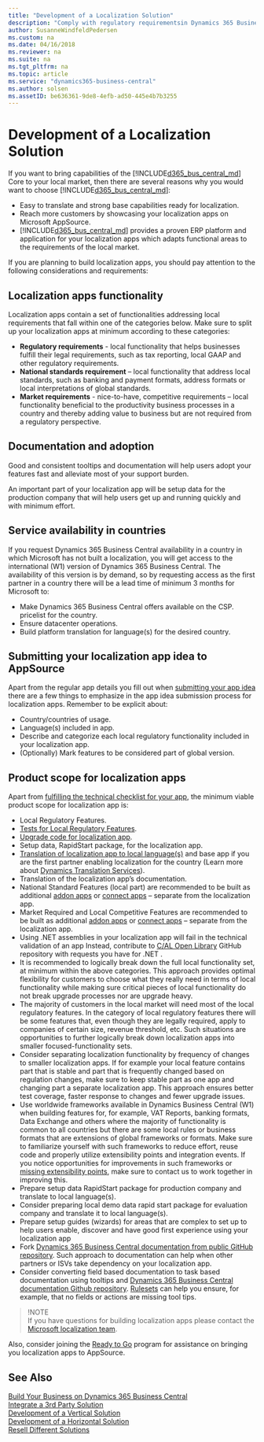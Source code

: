 ```yaml
---
title: "Development of a Localization Solution"
description: "Comply with regulatory requirementsin Dynamics 365 Business Central."
author: SusanneWindfeldPedersen
ms.custom: na
ms.date: 04/16/2018
ms.reviewer: na
ms.suite: na
ms.tgt_pltfrm: na
ms.topic: article
ms.service: "dynamics365-business-central"
ms.author: solsen
ms.assetID: be636361-9de8-4efb-ad50-445e4b7b3255
---
```


# Development of a Localization Solution
If you want to bring capabilities of the [!INCLUDE[d365_bus_central_md](../includes/d365_bus_central_md.md)] Core to your local market, then there are several reasons why you would want to choose [!INCLUDE[d365_bus_central_md](../includes/d365_bus_central_md.md)]: 

- Easy to translate and strong base capabilities ready for localization.
- Reach more customers by showcasing your localization apps on Microsoft AppSource.
- [!INCLUDE[d365_bus_central_md](../includes/d365_bus_central_md.md)] provides a proven ERP platform and application for your localization apps which adapts functional areas to the requirements of the local market.  

If you are planning to build localization apps, you should pay attention to the following considerations and requirements:

## Localization apps functionality
Localization apps contain a set of functionalities addressing local requirements that fall within one of the categories below. Make sure to split up your localization apps at minimum according to these categories:  

 * **Regulatory requirements** - local functionality that helps businesses fulfill their legal requirements, such as tax reporting, local GAAP and other regulatory requirements. 
 * **National standards requirement** – local functionality that address local standards, such as banking and payment formats, address formats or local interpretations of global standards. 
 * **Market requirements**   - nice-to-have, competitive requirements – local functionality beneficial to the productivity business processes in a country and thereby adding value to business but are not required from a regulatory perspective. 

## Documentation and adoption 
Good and consistent tooltips and documentation will help users adopt your features fast and alleviate most of your support burden. 

An important part of your localization app will be setup data for the production company that will help users get up and running quickly and with minimum effort. 

## Service availability in countries
If you request Dynamics 365 Business Central availability in a country in which Microsoft has not built a localization, you will get access to the international (W1) version of Dynamics 365 Business Central. The availability of this version is by demand, so by requesting access as the first partner in a country there will be a lead time of minimum 3 months for Microsoft to: 

 * Make Dynamics 365 Business Central offers available on the CSP. pricelist for the country. 
 * Ensure datacenter operations. 
 * Build platform translation for language(s) for the desired country.

## Submitting your localization app idea to AppSource 
Apart from the regular app details you fill out when [submitting your app idea](https://go.microsoft.com/fwlink/?linkid=869733) there are a few things to emphasize in the app idea submission process for localization apps. Remember to be explicit about: 
 * Country/countries of usage. 
 * Language(s) included in app. 
 * Describe and categorize each local regulatory functionality included in your localization app. 
 * (Optionally) Mark features to be considered part of global version. 

## Product scope for localization apps
Apart from [fulfilling the technical checklist for your app](../devenv-checklist-submission.md), the minimum viable product scope for localization app is: 

 * Local Regulatory Features. 
 * [Tests for Local Regulatory Features](../../compliance/apptest-testingyourextension.md). 
 * [Upgrade code for localization app](../devenv-upgrading-extensions.md). 
 * Setup data, RapidStart package, for the localization app. 
 * [Translation of localization app to local language(s)](../devenv-work-with-translation-files) and base app if you are the first partner enabling localization for the country (Learn more about [Dynamics Translation Services](/dynamics365/unified-operations/dev-itpro/lifecycle-services/translation-service-overview)). 
 * Translation of the localization app’s documentation. 
 * National Standard Features (local part) are recommended to be built as additional [addon apps](readiness-add-on-apps.md) or [connect apps](readiness-connect-apps.md) – separate from the localization app. 
 * Market Required and Local Competitive Features are recommended to be built as additional [addon apps](readiness-add-on-apps.md) or [connect apps](readiness-connect-apps.md) – separate from the localization app.
 * Using .NET assemblies in your localization app will fail in the technical validation of an app Instead, contribute to [C/AL Open Library](https://github.com/Microsoft/cal-open-library) GitHub repository with requests you have for .NET . 
 * It is recommended to logically break down the full local functionality set, at minimum within the above categories. This approach provides optimal flexibility for customers to choose what they really need in terms of local functionality while making sure critical pieces of local functionality do not break upgrade processes nor are upgrade heavy. 
 * The majority of customers in the local market will need most of the local regulatory features. In the category of local regulatory features there will be some features that, even though they are legally required, apply to companies of certain size, revenue threshold, etc. Such situations are opportunities to further logically break down localization apps into smaller focused-functionality sets. 
 * Consider separating localization functionality by frequency of changes to smaller localization apps. If for example your local feature contains part that is stable and part that is frequently changed based on regulation changes, make sure to keep stable part as one app and changing part a separate localization app. This approach ensures better test coverage, faster response to changes and fewer upgrade issues. 
 * Use worldwide frameworks available in Dynamics Business Central (W1) when building features for, for example, VAT Reports, banking formats, Data Exchange and others where the majority of functionality is common to all countries but there are some local rules or business formats that are extensions of global frameworks or formats. Make sure to familiarize yourself with such frameworks to reduce effort, reuse code and properly utilize extensibility points and integration events. If you notice opportunities for improvements in such frameworks or [missing extensibility points](https://github.com/Microsoft/AL/issues), make sure to contact us to work together in improving this. 
 * Prepare setup data RapidStart package for production company and translate to local language(s). 
 * Consider preparing local demo data rapid start package for evaluation company and translate it to local language(s). 
 * Prepare setup guides (wizards) for areas that are complex to set up to help users enable, discover and have good first experience using your localization app 
 * Fork [Dynamics 365 Business Central documentation from public GitHub repository](https://github.com/MicrosoftDocs/dynamics365smb-docs). Such approach to documentation can help when other partners or ISVs take dependency on your localization app. 
 * Consider converting field based documentation to task based documentation using tooltips and [Dynamics 365 Business Central documentation Github repository](https://github.com/MicrosoftDocs/dynamics365smb-docs). [Rulesets](../devenv-rule-set-syntax-for-code-analysis-tools.md) can help you ensure, for example, that no fields or actions are missing tool tips. 

> !NOTE  
> If you have questions for building localization apps please contact the [Microsoft localization team](mailto:d365bcloc@microsoft.com). 

Also, consider joining the [Ready to Go](readiness-ready-to-go.md) program for assistance on bringing you localization apps to AppSource.

## See Also
[Build Your Business on Dynamics 365 Business Central](readiness-welcome.md)  
[Integrate a 3rd Party Solution](readiness-thirdparty-solution.md)  
[Development of a Vertical Solution](readiness-develop-vertical.md)  
[Development of a Horizontal Solution](readiness-develop-horizontal.md)  
[Resell Different Solutions](readiness-reseller.md)  
